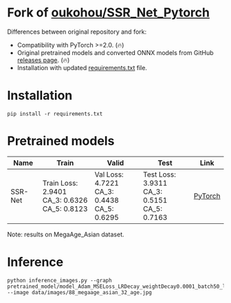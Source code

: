 # Fork of [oukohou/SSR_Net_Pytorch](https://github.com/oukohou/SSR_Net_Pytorch)

Differences between original repository and fork:

* Compatibility with PyTorch >=2.0. (🔥)
* Original pretrained models and converted ONNX models from GitHub [releases page](https://github.com/clibdev/SSR_Net_Pytorch/releases). (🔥)
* Installation with updated [requirements.txt](requirements.txt) file.

# Installation

```shell
pip install -r requirements.txt
```

# Pretrained models

| Name    | Train                                              | Valid                                            | Test                                              | Link                                                                                                                                                           |
|---------|----------------------------------------------------|--------------------------------------------------|---------------------------------------------------|----------------------------------------------------------------------------------------------------------------------------------------------------------------|
| SSR-Net | Train Loss: 2.9401<br>CA_3: 0.6326<br>CA_5: 0.8123 | Val Loss: 4.7221<br>CA_3: 0.4438<br>CA_5: 0.6295 | Test Loss: 3.9311<br>CA_3: 0.5151<br>CA_5: 0.7163 | [PyTorch](https://github.com/clibdev/SSR_Net_Pytorch/releases/latest/download/model_Adam_MSELoss_LRDecay_weightDecay0.0001_batch50_lr0.0005_epoch90_64x64.pth) |

Note: results on MegaAge_Asian dataset.

# Inference

```shell
python inference_images.py --graph pretrained_model/model_Adam_MSELoss_LRDecay_weightDecay0.0001_batch50_lr0.0005_epoch90_64x64.pth --image data/images/88_megaage_asian_32_age.jpg
```
